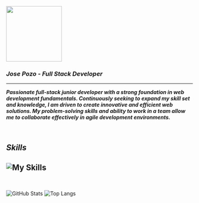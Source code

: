<img src="https://github.com/user-attachments/assets/d8696757-12e7-4b6d-a59a-4c5aba7d8c11" style="width: 150px; height: auto;">

### ***Jose Pozo - Full Stack Developer***

---
***Passionate full-stack junior developer with a strong foundation in web development fundamentals. Continuously seeking to expand my skill set and knowledge, I am driven to create innovative and efficient web solutions. My problem-solving skills and ability to work in a team allow me to collaborate effectively in agile development environments.***

<br>

## *Skills*
![My Skills](https://skillicons.dev/icons?i=js,html,css,react,tailwind,nodejs,express,mongodb,git,github,vscode,npm,vite)
---
<br>

![GitHub Stats](https://github-readme-stats.vercel.app/api?username=j0sep0z0&show_icons=true&theme=radical) 
![Top Langs](https://github-readme-stats.vercel.app/api/top-langs/?username=j0sep0z0&layout=compact&theme=radical)











